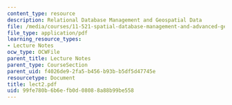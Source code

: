 ```yaml
---
content_type: resource
description: Relational Database Management and Geospatial Data
file: /media/courses/11-521-spatial-database-management-and-advanced-geographic-information-systems-spring-2003/99fe780b6b6efb0d08088a88b99be558_lect2.pdf
file_type: application/pdf
learning_resource_types:
- Lecture Notes
ocw_type: OCWFile
parent_title: Lecture Notes
parent_type: CourseSection
parent_uid: f4026de9-2fa5-b456-b93b-b5df5d47745e
resourcetype: Document
title: lect2.pdf
uid: 99fe780b-6b6e-fb0d-0808-8a88b99be558
---
```

